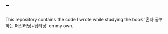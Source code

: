 # -
This repository contains the code I wrote while studying the book '혼자 공부하는 머신러닝+딥러닝'  on my own.
